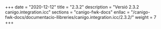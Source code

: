 +++
date        = "2020-12-12"
title       = "2.3.2"
description = "Versió 2.3.2 canigo.integration.icc"
sections    = "canigo-fwk-docs"
enllac		= "/canigo-fwk-docs/documentacio-llibreries/canigo.integration.icc/2.3.2/"
weight		= 7
+++
